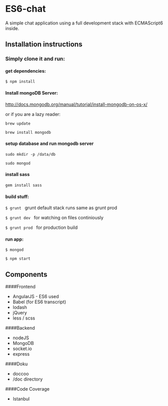# ES6-chat
A simple chat application using a full development stack with ECMAScript6 inside.


## Installation instructions

### Simply clone it and run:

#### get dependencies:
```$ npm install```


#### Install mongoDB Server:
http://docs.mongodb.org/manual/tutorial/install-mongodb-on-os-x/

or if you are a lazy reader:

```brew update```

```brew install mongodb```

#### setup database and run mongodb server
```sudo mkdir -p /data/db```

```sudo mongod```

#### install sass
```gem install sass```

#### build stuff:
```$ grunt ``` grunt default stack runs same as grunt prod

```$ grunt dev ``` for watching on files continiously

```$ grunt prod ``` for production build

#### run app:
```$ mongod ```

```$ npm start ```



## Components
####Frontend
* AngularJS - ES6 used
* Babel (for ES6 transcript)
* lodash
* jQuery
* less / scss

####Backend
* nodeJS
* MongoDB
* socket.io
* express

####Doku
* doccoo
* /doc directory

####Code Coverage
* Istanbul

